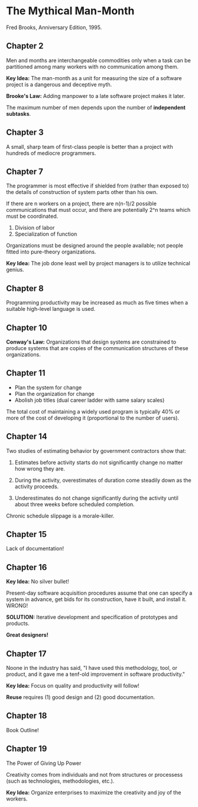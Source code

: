 # The Mythical Man-Month

Fred Brooks, Anniversary Edition, 1995. 


## Chapter 2

Men and months are interchangeable commodities only when a task can be partitioned among many workers with no communication among them.

**Key Idea:** The man-month as a unit for measuring the size of a software project is a dangerous and deceptive myth.

**Brooke's Law:** Adding manpower to a late software project makes it later.

The maximum number of men depends upon the number of **independent subtasks**.


## Chapter 3

A small, sharp team of first-class people is better than a project with hundreds of mediocre programmers.


## Chapter 7

The programmer is most effective if shielded from (rather than exposed to) the details of construction of system parts other than his own.

If there are n workers on a project, there are n(n-1)/2 possible communications that must occur, and there are potentially 2^n teams which must be coordinated.

1. Division of labor
2. Specialization of function

Organizations must be designed around the people available; not people fitted into pure-theory organizations.

**Key Idea:** The job done least well by project managers is to utilize technical genius.


## Chapter 8

Programming productivity may be increased as much as five times when a suitable high-level language is used.


## Chapter 10

**Conway's Law:** Organizations that design systems are constrained to produce systems that are copies of the communication structures of these organizations.


## Chapter 11

- Plan the system for change
- Plan the organization for change
- Abolish job titles (dual career ladder with same salary scales)

The total cost of maintaining a widely used program is typically 40% or more of the cost of developing it (proportional to the number of users).


## Chapter 14

Two studies of estimating behavior by government contractors show that:

1. Estimates before activity starts do not significantly change no matter how wrong they are.

2. During the activity, overestimates of duration come steadily down as the activity proceeds.

3. Underestimates do not change significantly during the activity until about three weeks before scheduled completion.

Chronic schedule slippage is a morale-killer.


## Chapter 15

Lack of documentation!


## Chapter 16

**Key Idea:** No silver bullet!

Present-day software acquisition procedures assume that one can specify a system in advance, get bids for its construction, have it built, and install it.  WRONG!

**SOLUTION:** Iterative development and specification of prototypes and products.

**Great designers!**


## Chapter 17

Noone in the industry has said, "I have used this methodology, tool, or product, and it gave me a tenf-old improvement in software productivity."

**Key Idea:** Focus on quality and productivity will follow!

**Reuse** requires (1) good design and (2) good documentation.


## Chapter 18

Book Outline!


## Chapter 19

The Power of Giving Up Power

Creativity comes from individuals and not from structures or processess (such as technologies, methodologies, etc.).

**Key Idea:** Organize enterprises to maximize the creativity and joy of the workers.

